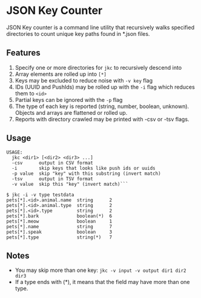 # JSON Key Counter

JSON Key counter is a command line utility that recursively walks specified 
directories to count unique key paths found in *.json files.

## Features 

1. Specify one or more directories for `jkc` to recursively descend into
2. Array elements are rolled up into `[*]`
3. Keys may be excluded to reduce noise with `-v key` flag
4. IDs (UUID and PushIds) may be rolled up with the `-i` flag which reduces them to `<id>`
5. Partial keys can be ignored with the `-p` flag
6. The type of each key is reported (string, number, boolean, unknown).  Objects and arrays are flattened or rolled up. 
7. Reports with directory crawled may be printed with -csv or -tsv flags.

## Usage 

```
USAGE:
  jkc <dir1> [<dir2> <dir3> ...]
  -csv      output in CSV format
  -i        skip keys that looks like push ids or uuids
  -p value  skip "key" with this substring (invert match)
  -tsv      output in TSV format
  -v value  skip this "key" (invert match)```
```

```
$ jkc -i -v type testdata
pets[*].<id>.animal.name  string      2
pets[*].<id>.animal.type  string      2
pets[*].<id>.type         string      2
pets[*].bark              boolean(*)  6
pets[*].meow              boolean     1
pets[*].name              string      7
pets[*].speak             boolean     3
pets[*].type              string(*)   7

```

## Notes

* You may skip more than one key: `jkc -v input -v output dir1 dir2 dir3`
* If a type ends with (*), it means that the field may have more than one type.


